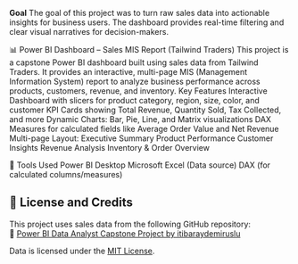 **Goal**
The goal of this project was to turn raw sales data into actionable insights for business users. The dashboard provides real-time filtering and clear visual narratives for decision-makers.


📊 Power BI Dashboard – Sales MIS Report (Tailwind Traders)
This project is a capstone Power BI dashboard built using sales data from Tailwind Traders. It provides an interactive, multi-page MIS (Management Information System) report to analyze business performance across products, customers, revenue, and inventory.
Key Features
  Interactive Dashboard with slicers for product category, region, size, color, and customer
  KPI Cards showing Total Revenue, Quantity Sold, Tax Collected, and more
  Dynamic Charts: Bar, Pie, Line, and Matrix visualizations
  DAX Measures for calculated fields like Average Order Value and Net Revenue
  Multi-page Layout:
      Executive Summary
      Product Performance
      Customer Insights
      Revenue Analysis
      Inventory & Order Overview

🔧 Tools Used
    Power BI Desktop
    Microsoft Excel (Data source)
    DAX (for calculated columns/measures)

## 📄 License and Credits

This project uses sales data from the following GitHub repository:  
🔗 [Power BI Data Analyst Capstone Project by itibaraydemiruslu](https://github.com/itibaraydemiruslu/powerbi-data-analyst-capstone-project)

Data is licensed under the [MIT License](LICENSE).
